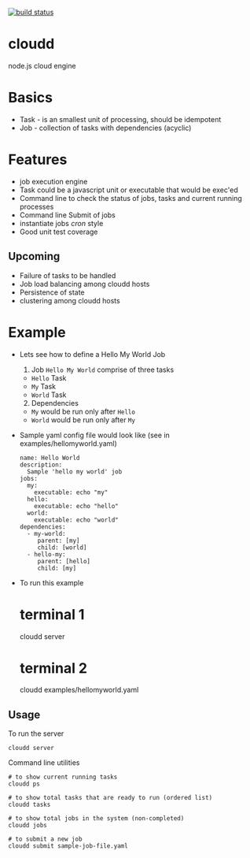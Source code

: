 [![build status](https://secure.travis-ci.org/openmason/cloudd.png)](http://travis-ci.org/openmason/cloudd)
# cloudd                                                  
node.js cloud engine                                                 

# Basics
 * Task - is an smallest unit of processing, should be idempotent
 * Job - collection of tasks with dependencies (acyclic)

# Features 
 * job execution engine
 * Task could be a javascript unit or executable that would be exec'ed
 * Command line to check the status of jobs, tasks and current running processes
 * Command line Submit of jobs
 * instantiate jobs _cron_ style
 * Good unit test coverage

## Upcoming
 * Failure of tasks to be handled
 * Job load balancing among cloudd hosts
 * Persistence of state
 * clustering among cloudd hosts
 
# Example
 * Lets see how to define a Hello My World Job
    1. Job `Hello My World` comprise of three tasks
      * `Hello` Task
      * `My` Task
      * `World` Task
    2. Dependencies
      * `My` would be run only after `Hello`
      * `World` would be run only after `My`
  * Sample yaml config file would look like (see in examples/hellomyworld.yaml)

        name: Hello World
        description:
          Sample 'hello my world' job
        jobs:
          my: 
            executable: echo "my"
          hello: 
            executable: echo "hello"
          world:
            executable: echo "world"
        dependencies:
          - my-world:
             parent: [my]
             child: [world]
          - hello-my:
             parent: [hello]
             child: [my]

 * To run this example
 
    # terminal 1
    cloudd server
    
    # terminal 2
    cloudd examples/hellomyworld.yaml
    
## Usage
To run the server
    
    cloudd server
    
Command line utilities

    # to show current running tasks
    cloudd ps
    
    # to show total tasks that are ready to run (ordered list)
    cloudd tasks
    
    # to show total jobs in the system (non-completed)
    cloudd jobs
    
    # to submit a new job
    cloudd submit sample-job-file.yaml
    
